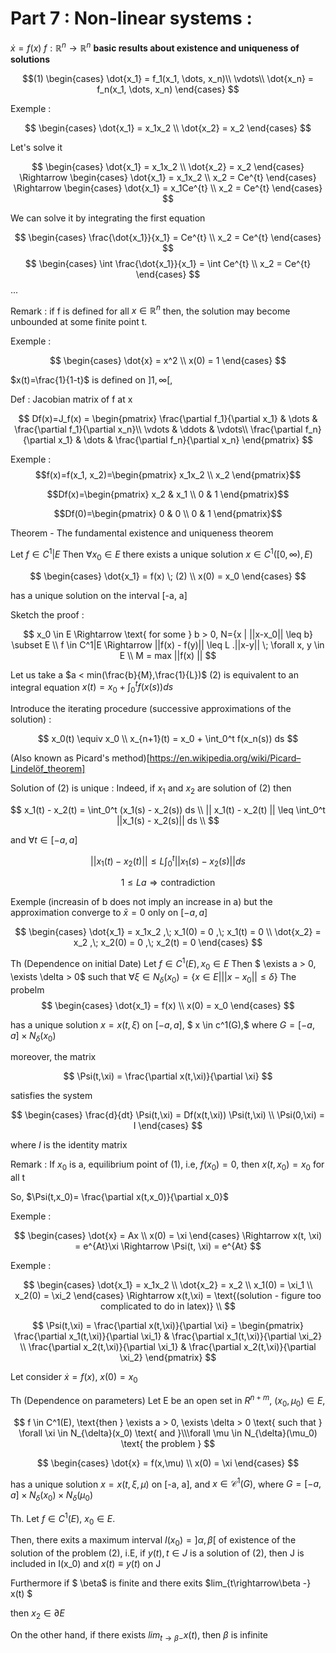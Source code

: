 # Part 7 : **Non-linear** systems :
$\dot{x} = f(x)$
$f : \mathbb{R}^n \to \mathbb{R}^n$
**basic results about existence and uniqueness of solutions**

$$(1)
\begin{cases}
\dot{x_1} = f_1(x_1, \dots, x_n)\\
\vdots\\
\dot{x_n} = f_n(x_1, \dots, x_n)
\end{cases}
$$

Exemple :

$$
\begin{cases}
\dot{x_1} = x_1x_2 \\
\dot{x_2} = x_2
\end{cases}
$$

Let's solve it

$$
\begin{cases}
\dot{x_1} = x_1x_2 \\
\dot{x_2} = x_2
\end{cases}
\Rightarrow
\begin{cases}
\dot{x_1} = x_1x_2 \\
x_2 = Ce^{t}
\end{cases}
\Rightarrow
\begin{cases}
\dot{x_1} = x_1Ce^{t} \\
x_2 = Ce^{t}
\end{cases}
$$

We can solve it by integrating the first equation

$$
\begin{cases}
\frac{\dot{x_1}}{x_1} = Ce^{t} \\
x_2 = Ce^{t}
\end{cases}
$$
$$
\begin{cases}
\int \frac{\dot{x_1}}{x_1} = \int Ce^{t} \\
x_2 = Ce^{t}
\end{cases}
$$
...

Remark : if f is defined for all $x \in \mathbb{R}^n$ then, the solution may become unbounded at some finite point t.

Exemple :

$$
\begin{cases}
\dot{x} = x^2 \\
x(0) = 1
\end{cases}
$$

$x(t)=\frac{1}{1-t}$ is defined on $]1, \infty[$, 

Def : Jacobian matrix of f at x

$$
Df(x)=J_f(x) = \begin{pmatrix}
\frac{\partial f_1}{\partial x_1} & \dots & \frac{\partial f_1}{\partial x_n}\\
\vdots & \ddots & \vdots\\
\frac{\partial f_n}{\partial x_1} & \dots & \frac{\partial f_n}{\partial x_n}
\end{pmatrix}
$$

Exemple : 
$$f(x)=f(x_1, x_2)=\begin{pmatrix} x_1x_2 \\ x_2 \end{pmatrix}$$

$$Df(x)=\begin{pmatrix} x_2 & x_1 \\ 0 & 1 \end{pmatrix}$$

$$Df(0)=\begin{pmatrix} 0 & 0 \\ 0 & 1 \end{pmatrix}$$

Theorem - The fundamental existence and uniqueness theorem

Let $f \in C^1| E$ Then $\forall x_0 \in E$ there exists a unique solution $x \in C^1([0, \infty), E)$

$$
\begin{cases}
\dot{x_1} = f(x) \; (2) \\
x(0) = x_0
\end{cases}
$$

has a unique solution on the interval [-a, a]

Sketch the proof :

$$
x_0 \in E \Rightarrow \text{ for some } b > 0, N={x | ||x-x_0|| \leq b} \subset E \\
f \in C^1|E \Rightarrow ||f(x) - f(y)|| \leq L .||x-y|| \; \forall x, y \in E \\
M = max ||f(x) ||
$$

Let us take a $a < min(\frac{b}{M},\frac{1}{L})$
(2) is equivalent to an integral equation $x(t) = x_0 + \int_0^t f(x(s)) ds$

Introduce the iterating procedure (successive approximations of the solution) :

$$
x_0(t) \equiv x_0 \\
x_{n+1}(t) = x_0 + \int_0^t f(x_n(s)) ds
$$

(Also known as Picard's method)[https://en.wikipedia.org/wiki/Picard–Lindelöf_theorem]

Solution of (2) is unique : 
Indeed, if $x_1$ and $x_2$ are solution of (2) then

$$
x_1(t) - x_2(t) = \int_0^t (x_1(s) - x_2(s)) ds \\
|| x_1(t) - x_2(t) || \leq \int_0^t ||x_1(s) - x_2(s)|| ds \\
$$

and $\forall t \in [-a,a]$

$$
|| x_1(t) - x_2(t) || \leq L \int_0^t ||x_1(s) - x_2(s)|| ds
$$


$$ 1 \leq La \Rightarrow \text{contradiction}$$

Exemple (increasin of b does not imply an increase in a)
but the approximation converge to $\bar{x}=0\text{ only on }[-a,a]$

$$
\begin{cases}
\dot{x_1} = x_1x_2 ,\; x_1(0) = 0 ,\; x_1(t) = 0 \\
\dot{x_2} = x_2 ,\; x_2(0) = 0 ,\; x_2(t) = 0
\end{cases}
$$

Th (Dependence on initial Date)
Let $f \in C^1(E), x_0 \in E$ 
Then $ \exists a > 0, \exists \delta > 0$ such that $\forall \xi \in N_{\delta}(x_0) = \{x \in E | ||x-x_0|| \leq \delta \}$
The probelm 
$$
\begin{cases}
\dot{x_1} = f(x) \\
x(0) = x_0
\end{cases}
$$

has a unique solution $x = x(t,\xi)$ on $[-a,a]$, $ x \in c^1(G),$ where $G=[-a,a] \times N_{\delta}(x_0)$

moreover, the matrix

$$
\Psi(t,\xi) = \frac{\partial x(t,\xi)}{\partial \xi}
$$

satisfies the system

$$
\begin{cases}
\frac{d}{dt} \Psi(t,\xi) = Df(x(t,\xi)) \Psi(t,\xi) \\
\Psi(0,\xi) = I
\end{cases}
$$

where $I$ is the identity matrix

Remark : If $x_0$ is a, equilibrium point of (1), i.e, $f(x_0)=0$, then $x(t,x_0)=x_0$ for all t

So, $\Psi(t,x_0)= \frac{\partial x(t,x_0)}{\partial x_0}$

Exemple : 

$$
\begin{cases}
\dot{x} = Ax \\
x(0) = \xi
\end{cases}
\Rightarrow
x(t, \xi) = e^{At}\xi
\Rightarrow
\Psi(t, \xi) = e^{At}
$$

Exemple : 

$$
\begin{cases}
\dot{x_1} = x_1x_2 \\
\dot{x_2} = x_2 \\
x_1(0) = \xi_1 \\
x_2(0) = \xi_2
\end{cases}
\Rightarrow
x(t,\xi) = \text{(solution - figure too complicated to do in latex)} \\
$$

$$
\Psi(t,\xi) = \frac{\partial x(t,\xi)}{\partial \xi} = \begin{pmatrix} \frac{\partial x_1(t,\xi)}{\partial \xi_1} & \frac{\partial x_1(t,\xi)}{\partial \xi_2} \\ \frac{\partial x_2(t,\xi)}{\partial \xi_1} & \frac{\partial x_2(t,\xi)}{\partial \xi_2} \end{pmatrix}
$$

Let consider $\dot{x} = f(x)$, $x(0) = x_0$

Th (Dependence on parameters)
Let E be an open set in $R^{n+m}$, $(x_0, \mu_0) \in E$,

$$
f \in C^1(E), \text{then } \exists a > 0, \exists \delta > 0 \text{ such that } \forall \xi \in N_{\delta}(x_0) \text{ and }\\\forall \mu \in N_{\delta}(\mu_0) \text{ the problem }
$$

$$
\begin{cases}
\dot{x} = f(x,\mu) \\
x(0) = \xi
\end{cases}
$$

has a unique solution $x=x(t, \xi, \mu)$ on [-a, a], and $x \in \mathcal{C}^1(G)$, where $G=[-a,a] \times N_{\delta}(x_0) \times N_{\delta}(\mu_0)$

Th. Let $f \in C^1(E)$, $x_0 \in E$.

Then, there exits a maximum interval 
$I(x_0) = ]\alpha, \beta[$ of existence of the solution of the problem (2), i.E, if $y(t), t \in J$ is a solution of (2), then J is included in I(x_0) and $x(t) \equiv y(t)$ on J

Furthermore if $ \beta$ is finite and there exits $lim_{t\rightarrow\beta -} x(t) $

then $x_2 \in \partial E$

On the other hand, if there exists $lim_{t\rightarrow\beta -} x(t)$,
then $\beta$ is infinite










